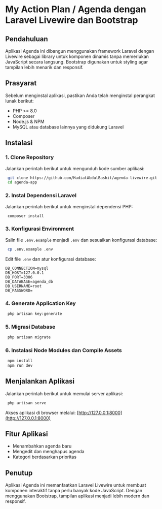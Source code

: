 # My Action Plan / Agenda dengan Laravel Livewire dan Bootstrap

## Pendahuluan
Aplikasi Agenda ini dibangun menggunakan framework Laravel dengan Livewire sebagai library untuk komponen dinamis tanpa memerlukan JavaScript secara langsung. Bootstrap digunakan untuk styling agar tampilan lebih menarik dan responsif.

## Prasyarat
Sebelum menginstal aplikasi, pastikan Anda telah menginstal perangkat lunak berikut:
- PHP >= 8.0
- Composer
- Node.js & NPM
- MySQL atau database lainnya yang didukung Laravel

## Instalasi
### 1. Clone Repository
Jalankan perintah berikut untuk mengunduh kode sumber aplikasi:
```sh
 git clone https://github.com/HadiatAbdulBashit/agenda-livewire.git
 cd agenda-app
```

### 2. Instal Dependensi Laravel
Jalankan perintah berikut untuk menginstal dependensi PHP:
```sh
 composer install
```

### 3. Konfigurasi Environment
Salin file `.env.example` menjadi `.env` dan sesuaikan konfigurasi database:
```sh
 cp .env.example .env
```

Edit file `.env` dan atur konfigurasi database:
```env
DB_CONNECTION=mysql
DB_HOST=127.0.0.1
DB_PORT=3306
DB_DATABASE=agenda_db
DB_USERNAME=root
DB_PASSWORD=
```

### 4. Generate Application Key
```sh
 php artisan key:generate
```

### 5. Migrasi Database
```sh
 php artisan migrate
```

### 6. Instalasi Node Modules dan Compile Assets
```sh
 npm install
 npm run dev
```

## Menjalankan Aplikasi
Jalankan perintah berikut untuk memulai server aplikasi:
```sh
 php artisan serve
```
Akses aplikasi di browser melalui: [http://127.0.0.1:8000](http://127.0.0.1:8000)

## Fitur Aplikasi
- Menambahkan agenda baru
- Mengedit dan menghapus agenda
- Kategori berdasarkan prioritas

## Penutup
Aplikasi Agenda ini memanfaatkan Laravel Livewire untuk membuat komponen interaktif tanpa perlu banyak kode JavaScript. Dengan menggunakan Bootstrap, tampilan aplikasi menjadi lebih modern dan responsif.

